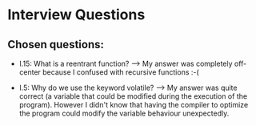 # Interview Questions

## Chosen questions:

* I.15: What is a reentrant function? --> My answer was completely off-center because I confused with recursive functions :-(

* I.5: Why do we use the keyword volatile? --> My answer was quite correct (a variable that could be modified during the execution of the program).
However I didn't know that having the compiler to optimize the program could modify the variable behaviour unexpectedly.






